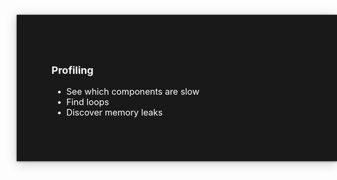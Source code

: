 <div 
  class="fragment fade-out"
  style="position: absolute;width: 60%;right: 0;box-shadow:0 1px 4px rgba(0, 0, 0, 0.5),0 5px 25px rgba(0, 0, 0, 0.2);background-color: rgba(0, 0, 0, 0.9);color: #fff;padding: 80px;font-size: 20px;text-align: left;">
  <h3>Profiling</h3>
  <ul>
    <li>See which components are slow</li>
    <li>Find loops</li>
    <li>Discover memory leaks</li>
  </ul>
</div>

